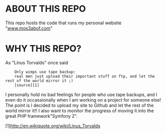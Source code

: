 ABOUT THIS REPO
===============

This repo hosts the code that runs my personal website "www.mos3abof.com"

WHY THIS REPO?
==============

As "Linus Torvalds" once said 

		Only wimps use tape backup: 
		real men just upload their important stuff on ftp, and let the rest of the world mirror it ;)
		[source][1]

I personally hold no bad feelings for people who use tape backups, and I even do it occassionally when I am working on a project for someone else! The point is I decided to upload my site to Github and let the rest of the world mirror it!!
I also want to monitor the progress of moving it into the great PHP framework"Symfony 2".

[1]http://en.wikiquote.org/wiki/Linus_Torvalds
